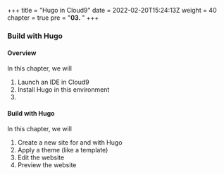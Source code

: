 +++
title = "Hugo in Cloud9"
date = 2022-02-20T15:24:13Z
weight = 40
chapter = true
pre = "<b>03. </b>"
+++

### Build with Hugo

#### Overview

In this chapter, we will
1. Launch an IDE in Cloud9
2. Install Hugo in this environment
3. 


#### Build with Hugo

In this chapter, we will
1. Create a new site for and with Hugo
2. Apply a theme (like a template)
3. Edit the website
4. Preview the website